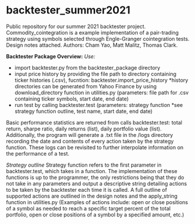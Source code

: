 # backtester_summer2021
Public repository for our summer 2021 backtester project. Commodity_cointegration is a example implementation of a pair-trading strategy using symbols selected through Engle-Granger cointegration tests. Design notes attached.
Authors: Cham Yao, Matt Malitz, Thomas Clark.

**Backtester Package Overview:**
_Use:_
  - import backtester.py from the backtester_package directory
  - input price history by providing the file path to directory containing ticker histories (.csv), fucntion: backtester.import_price_history *history directories can be generated from Yahoo Finance by using download_directory function in utilities.py (parameters: file path for .csv containing ticker symbols, start date, end date) 
  - run test by calling backtester.test (parameters: strategy function *see strategy function outline, test name, start date, end date)
 
Basic performance statistics are returned from calls backtester.test: total return, sharpe ratio, daily returns (list), daily portfolio value (list). Additionally, the program will generate a .txt file in the /logs directory recording the date and contents of every action taken by the strategy function. These logs can be revisited to further interpolate information on the performance of a test.
 
*Strategy outline*
Strategy function refers to the first parameter in backtester.test, which takes in a function. The implementation of these functions is up to the programmer, the only restrictions being that they do not take in any parameters and output a descriptive string detailing actions to be taken by the backtester each time it is called. A full outline of supported actions are outlined in the design notes and the apply_string function in utilities.py (Examples of actions include: open or close positions of a symbol as needed to reach a specific target percent of the total portfolio, open or close positions of a symbol by a specified amount, etc.) 
